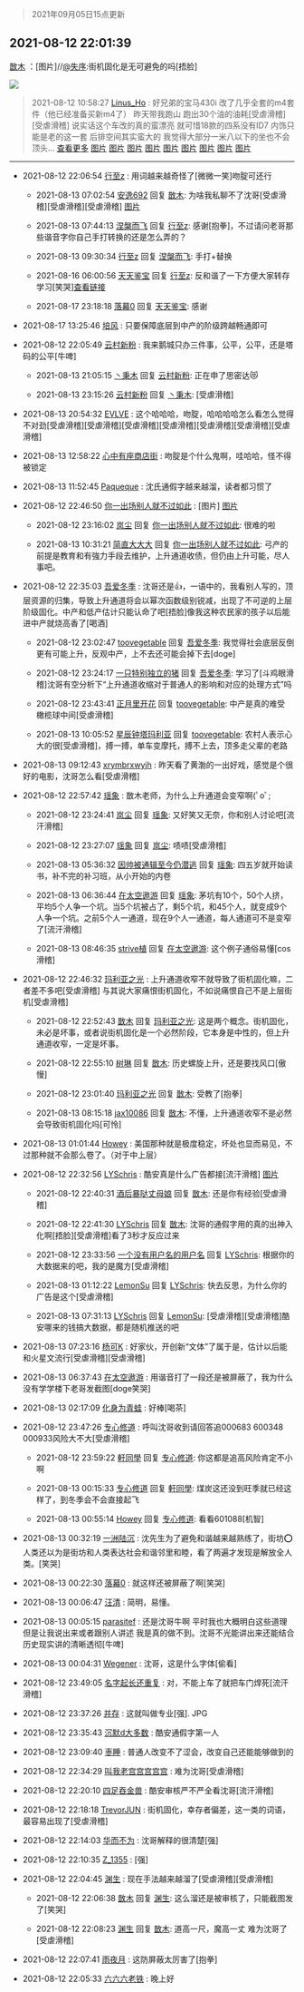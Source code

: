 > 2021年09月05日15点更新
<link rel="stylesheet" href="https://cdn.jsdelivr.net/gh/taotie6/sampleJSON@main/css/photo_show.css">


 ## 2021-08-12 22:01:39 

 [㪚木](https://www.coolapk.com/feed/29143136?shareKey=NjdhZTUzNDk4YTBhNjEzMTc4Mjg~) ：[图片]//<a class="feed-link-uname" href="/u/失序">@失序</a>:街机固化是无可避免的吗[捂脸] 

<div class="album">
<img class="img-item" src="http://image.coolapk.com/feed/2021/0812/22/1081091_cc4b64b9_6894_0181@1080x5643.png" />
</div>

> 2021-08-12 10:58:27 
> [Linus_Ho](https://www.coolapk.com/feed/29124502?shareKey=ODg3M2U5MzY2MGJhNjEzMTc4Mjg~) : 好兄弟的宝马430i 改了几乎全套的m4套件（他已经准备买新m4了） 昨天带我跑山 跑出30个油的油耗[受虐滑稽][受虐滑稽] 说实话这个车改的真的蛮漂亮 就可惜18款的四系没有ID7 内饰只能是老的这一套 后排空间其实蛮大的 我觉得大部分一米八以下的坐也不会顶头... <a href="">查看更多</a> 
[图片](http://image.coolapk.com/feed/2021/0812/10/1590136_7104_7571@2279x3637.jpg)
[图片](http://image.coolapk.com/feed/2021/0812/10/1590136_7104_8531@2165x3828.jpg)
[图片](http://image.coolapk.com/feed/2021/0812/10/1590136_7104_8524@3527x2351.jpg)
[图片](http://image.coolapk.com/feed/2021/0812/10/1590136_7104_8284@2351x3527.jpg)
[图片](http://image.coolapk.com/feed/2021/0812/10/1590136_7104_6458@1000x769.jpg)
[图片](http://image.coolapk.com/feed/2021/0812/10/1590136_7104_8721@3631x2284.jpg)
[图片](http://image.coolapk.com/feed/2021/0812/10/1590136_7105_9942@3833x2162.jpg)
[图片](http://image.coolapk.com/feed/2021/0812/10/1590136_7106_3976@3749x2212.jpg)
[图片](http://image.coolapk.com/feed/2021/0812/10/1590136_7106_4646@3686x2249.jpg)

 ------- 

- 2021-08-12 22:06:54 [行至z](uid=582810) : 用词越来越奇怪了[微微一笑]吻腚可还行 

    - 2021-08-13 07:02:54 [安逸692](uid=1171740) 回复 [㪚木](uid=1081091): 为啥我私聊不了沈哥[受虐滑稽][受虐滑稽][受虐滑稽] [图片](http://image.coolapk.com/feed/2021/0813/07/1171740_a6ce57c1_9373_1758@1080x2400.jpeg)

    - 2021-08-13 07:44:13 [涅槃而飞](uid=1128897) 回复 [行至z](uid=582810): 感谢[抱拳]，不过请问老哥那些谐音字你自己手打转换的还是怎么弄的？ 

    - 2021-08-13 09:30:34 [行至z](uid=582810) 回复 [涅槃而飞](uid=1128897): 手打+替换 

    - 2021-08-16 06:00:56 [天天鉴宝](uid=3184865) 回复 [行至z](uid=582810): 反和谐了一下方便大家转存学习[笑哭]<a class="feed-link-url" href="https://www.wolai.com/1JsJispzi8qmtWLsqsAbTH?theme=light" title="https://www.wolai.com/1JsJispzi8qmtWLsqsAbTH?theme=light" target="_blank" rel="nofollow">查看链接</a> 

    - 2021-08-17 23:18:18 [落幕0](uid=1382501) 回复 [天天鉴宝](uid=3184865): 感谢 

- 2021-08-17 13:25:46 [培风](uid=1601686) : 只要保障底层到中产的阶级跨越畅通即可 

- 2021-08-12 22:05:49 [云村新粉](uid=809098) : 我来鹅城只办三件事，公平，公平，还是塔码的公平[牛啤] 

    - 2021-08-13 21:05:15 [丶秉木](uid=3455802) 回复 [云村新粉](uid=809098): 正在申了思密达😻 

    - 2021-08-13 23:15:26 [云村新粉](uid=809098) 回复 [丶秉木](uid=3455802): [受虐滑稽] 

- 2021-08-13 20:54:32 [EVLVE](uid=624501) : 这个哈哈哈，吻腚，哈哈哈哈怎么看怎么觉得不对劲[受虐滑稽][受虐滑稽][受虐滑稽][受虐滑稽][受虐滑稽][受虐滑稽][受虐滑稽] 

- 2021-08-13 12:58:22 [心中有座商店街](uid=1636078) : 吻腚是个什么鬼啊，哇哈哈，怪不得被锁定 

- 2021-08-13 11:52:45 [Paqueque](uid=685582) : 沈氏通假字越来越溜，读者都习惯了 

- 2021-08-12 22:46:50 [你一出场别人就不过如此](uid=2538561) : [图片] [图片](http://image.coolapk.com/feed/2021/0812/22/2538561_1efdc396_9603_9923@1080x2340.jpeg)

    - 2021-08-12 23:16:02 [岚尘](uid=1308250) 回复 [你一出场别人就不过如此](uid=2538561): 很难的啦 

    - 2021-08-13 10:31:21 [简直大大大](uid=3286302) 回复 [你一出场别人就不过如此](uid=2538561): 弓产的前提是教育和有強力手段去维护，上升通道收债，但仍由上升可能，尽人事吧。 

- 2021-08-12 22:35:03 [吾爱冬季](uid=853318) : 沈哥还是👍，一语中的，我看别人写的，顶层资源的归集，导致上升通道将会以幂次函数级别锐减，出现了不可逆的上层阶级固化。中产和低产估计只能认命了吧[捂脸]像我这种农民家的孩子以后能进中产就烧高香了[喝酒] 

    - 2021-08-12 23:02:47 [toovegetable](uid=2180995) 回复 [吾爱冬季](uid=853318): 我觉得社会底层反倒更有可能上升，反观中产，上不去还可能会掉下去[doge] 

    - 2021-08-12 23:24:17 [一只特别独立的猪](uid=3908917) 回复 [吾爱冬季](uid=853318): 学习了[斗鸡眼滑稽]沈哥有空分析下“上升通道收缩对于普通人的影响和对应的处理方式”吗 

    - 2021-08-12 23:43:41 [正月里开花](uid=1789461) 回复 [toovegetable](uid=2180995): 中产是真的难受  橄榄球中间[受虐滑稽] 

    - 2021-08-13 10:05:52 [星辰钟塔玛利亚](uid=5857117) 回复 [toovegetable](uid=2180995): 农村人表示心大的很[受虐滑稽]，搏一搏，单车变摩托，搏不上去，顶多走父辈的老路 

- 2021-08-13 09:12:43 [xrymbrxwyjh](uid=1710564) : 昨天看了黄渤的一出好戏，感觉是个很好的电影，沈哥怎么看[受虐滑稽] 

- 2021-08-12 22:57:42 [瑶象](uid=11467223) : 㪚木老师，为什么上升通道会变窄啊(ﾟoﾟ; 

    - 2021-08-12 23:24:41 [岚尘](uid=1308250) 回复 [瑶象](uid=11467223): 又好笑又无奈，你和别人讨论吧[流汗滑稽] 

    - 2021-08-12 23:27:07 [瑶象](uid=11467223) 回复 [岚尘](uid=1308250): 啧啧[受虐滑稽] 

    - 2021-08-13 05:36:32 [因帅被通辑至今仍潜逃](uid=832365) 回复 [瑶象](uid=11467223): 四五岁就开始读书，补不完的补习班，从小开始的内卷 

    - 2021-08-13 06:36:44 [在太空遨游](uid=1105791) 回复 [瑶象](uid=11467223): 茅坑有10个，50个人挤，平均5个人争一个坑。当5个坑被占了，剩5个坑，和45个人，就变成9个人争一个坑。之前5个人一通道，现在9个人一通道，每人通道可不是变窄了[流汗滑稽] 

    - 2021-08-13 08:46:35 [strive植](uid=1468928) 回复 [在太空遨游](uid=1105791): 这个例子通俗易懂[cos滑稽] 

- 2021-08-12 22:46:32 [玛利亚之光](uid=3142203) : 上升通道收窄不就导致了街机固化嘛，二者差不多吧[受虐滑稽]
与其说大家痛恨街机固化，不如说痛恨自己不是上层街机[受虐滑稽] 

    - 2021-08-12 22:52:43 [㪚木](uid=1081091) 回复 [玛利亚之光](uid=3142203): 这是两个概念。街机固化，未必是坏事，或者说街机固化是一个必然阶段，它本身是中性的，但上升通道收窄，一定是坏事。 

    - 2021-08-12 22:55:10 [树琳](uid=1807052) 回复 [㪚木](uid=1081091): 历史螺旋上升，还是要找风口[傲慢] 

    - 2021-08-12 23:01:40 [玛利亚之光](uid=3142203) 回复 [㪚木](uid=1081091): 受教了[抱拳] 

    - 2021-08-13 08:15:18 [jax10086](uid=797822) 回复 [㪚木](uid=1081091): 不懂，上升通道收窄不是必然会导致街机固化吗[可怜] 

- 2021-08-13 01:01:44 [Howey](uid=2814167) : 美国那种就是极度稳定，坏处也显而易见，不过那种就不会那么卷了。（对于中上层） 

- 2021-08-12 22:32:56 [LYSchris](uid=3193746) : 酷安真是什么广告都接[流汗滑稽] [图片](http://image.coolapk.com/feed/2021/0812/22/3193746_02ded4d4_8775_5709@1080x2340.jpeg)

    - 2021-08-12 22:40:31 [酒后暴哒丈母娘](uid=958361) 回复 [㪚木](uid=1081091): 还是你有经验[受虐滑稽] 

    - 2021-08-12 22:41:30 [LYSchris](uid=3193746) 回复 [㪚木](uid=1081091): 沈哥的通假字用的真的出神入化啊[捂脸][受虐滑稽]看了3秒才反应过来 

    - 2021-08-12 23:33:56 [一个没有用户名的用户名](uid=1314924) 回复 [LYSchris](uid=3193746): 根据你的大数据来的吧，我的是魔方[受虐滑稽] 

    - 2021-08-13 01:12:22 [LemonSu](uid=2774134) 回复 [LYSchris](uid=3193746): 快去反思，为什么你的广告是这个[受虐滑稽] 

    - 2021-08-13 07:31:13 [LYSchris](uid=3193746) 回复 [LemonSu](uid=2774134): [受虐滑稽][受虐滑稽]酷安哪来的钱搞大数据，都是随机推送的吧 

- 2021-08-13 07:23:16 [杨可K](uid=3591838) : 好家伙，开创新“文体”了属于是，估计以后能和火星文流行[受虐滑稽][受虐滑稽] 

- 2021-08-13 06:37:43 [在太空遨游](uid=1105791) : 用谐音打了一段还是被屏蔽了，我为什么没有学学楼下老哥发截图[doge笑哭] 

- 2021-08-13 02:17:09 [化身为青蛙](uid=1209189) : 好棒[喝茶] 

- 2021-08-12 23:47:26 [专心修道](uid=3218687) : 呼叫沈哥收到请回答追000683 600348   000933风险大不大[受虐滑稽] 

    - 2021-08-12 23:59:22 [軒同學](uid=882039) 回复 [专心修道](uid=3218687): 你这都是追高风险肯定不小啊 

    - 2021-08-13 00:15:33 [专心修道](uid=3218687) 回复 [軒同學](uid=882039): 煤炭这还没到旺季就已经这样了，到冬季会不会直接起飞 

    - 2021-08-13 00:55:14 [Howey](uid=2814167) 回复 [专心修道](uid=3218687): 看看601088[机智] 

- 2021-08-13 00:32:19 [一洲陆沉](uid=889471) : 沈先生为了避免和谐越来越熟练了，街坊⭕️人类还以为是街坊和人类表达社会和谐邻里和睦，看了两遍才发现是解放全人类。[笑哭] 

- 2021-08-13 00:22:30 [落幕0](uid=1382501) : 就这样还被屏蔽了啊[笑哭] 

- 2021-08-13 00:06:47 [汪清](uid=1138674) : 简明，易懂。 

- 2021-08-13 00:05:15 [parasitef](uid=1468126) : 还是沈哥牛啊 平时我也大概明白这些道理 但是让我说出来或者跟别人讲述 我是真的做不到。沈哥不光能讲出来还能结合历史现实讲的清晰透彻[牛啤] 

- 2021-08-13 00:04:31 [Wegener](uid=2019835) : 沈哥，这是什么字体[偷看] 

- 2021-08-12 23:49:05 [名字起长还重复](uid=485854) : 对，不能上车了就把车门焊死[流汗滑稽] 

- 2021-08-12 23:37:26 [并存](uid=1248138) : 这就叫做专业[强]. JPG 

- 2021-08-12 23:35:43 [沉默d大多数](uid=3441191) : 酷安通假字第一人 

- 2021-08-12 23:09:40 [栆睡](uid=2246713) : 普通人改变不了涩会，改变自己还能能够做到的 

- 2021-08-12 22:34:29 [叫我老宫宫宫宫宫](uid=3450877) : 难为沈哥[受虐滑稽] 

- 2021-08-12 22:20:10 [四足吞金兽](uid=2416312) : 酷安审核严不严全看沈哥[流汗滑稽] 

- 2021-08-12 22:18:18 [TrevorJUN](uid=963223) : 街机固化，幸存者偏差，这一类的词语，最容易出现了[受虐滑稽] 

- 2021-08-12 22:14:03 [华而不为](uid=1212555) : 沈哥解释的很清楚[强] 

- 2021-08-12 22:10:35 [Z_1355](uid=1115492) : [强] 

- 2021-08-12 22:04:45 [渊生](uid=1391253) : 现在手法越来越溜了[受虐滑稽][受虐滑稽] 

    - 2021-08-12 22:06:38 [㪚木](uid=1081091) 回复 [渊生](uid=1391253): 这么溜还是被审核了，只能截图发了[笑哭] 

    - 2021-08-12 22:08:23 [渊生](uid=1391253) 回复 [㪚木](uid=1081091): 道高一尺，魔高一丈 难为沈哥了[受虐滑稽] 

- 2021-08-12 22:07:41 [雨夜月](uid=2036968) : 这防屏蔽太厉害了[抱拳] 

- 2021-08-12 22:05:33 [六六六老铁](uid=1165265) : 晚上好 


